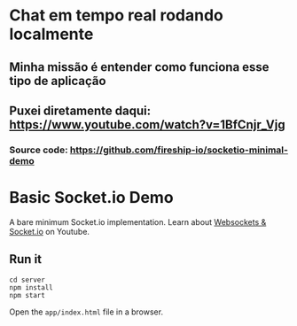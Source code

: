 # Chat em tempo real rodando localmente
## Minha missão é entender como funciona esse tipo de aplicação
## Puxei diretamente daqui:<br>https://www.youtube.com/watch?v=1BfCnjr_Vjg
### Source code: https://github.com/fireship-io/socketio-minimal-demo


# Basic Socket.io Demo

A bare minimum Socket.io implementation. Learn about [Websockets & Socket.io](https://youtu.be/1BfCnjr_Vjg) on Youtube. 

## Run it

```
cd server
npm install
npm start
```

Open the `app/index.html` file in a browser. 